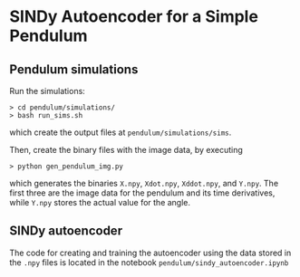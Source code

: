 # SINDy Autoencoder for a Simple Pendulum

## Pendulum simulations
Run the simulations:

`> cd pendulum/simulations/`\
`> bash run_sims.sh`

which create the output files at `pendulum/simulations/sims`.

Then, create the binary files with the image data, by executing

`> python gen_pendulum_img.py`

which generates the binaries `X.npy`, `Xdot.npy`, `Xddot.npy`, and `Y.npy`. The first three are the image data for the pendulum and its time derivatives, while `Y.npy` stores the actual value for the angle.  

## SINDy autoencoder
The code for creating and training the autoencoder using the data stored in the `.npy` files is located in the notebook `pendulum/sindy_autoencoder.ipynb`
